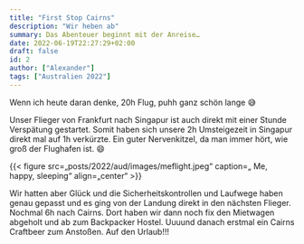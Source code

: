 ```yaml
---
title: "First Stop Cairns"
description: "Wir heben ab"
summary: Das Abenteuer beginnt mit der Anreise…
date: 2022-06-19T22:27:29+02:00
draft: false
id: 2
author: ["Alexander"]
tags: ["Australien 2022"]
---
```


Wenn ich heute daran denke, 20h Flug, puhh ganz schön lange 😅

Unser Flieger von Frankfurt nach Singapur ist auch direkt mit einer Stunde Verspätung gestartet. Somit haben sich unsere 2h Umsteigezeit in Singapur direkt mal auf 1h verkürzte. Ein guter Nervenkitzel, da man immer hört, wie groß der Flughafen ist. 😄

{{< figure src=„posts/2022/aud/images/meflight.jpeg“ caption=„ Me, happy, sleeping“ align=„center“ >}}

Wir hatten aber Glück und die Sicherheitskontrollen und Laufwege haben genau gepasst und es ging von der Landung direkt in den nächsten Flieger. 
Nochmal 6h nach Cairns. Dort haben wir dann noch fix den Mietwagen abgeholt und ab zum Backpacker Hostel. Uuuund danach erstmal ein Cairns Craftbeer zum Anstoßen. 
Auf den Urlaub!!! 



